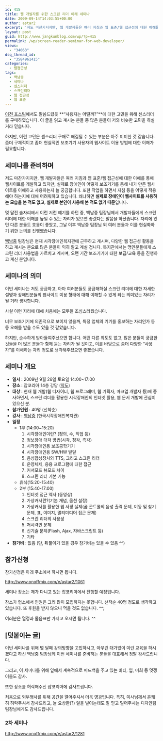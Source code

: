 ```yaml
---
id: 415
title: 웹 개발자를 위한 스크린 리더 이해 세미나
date: 2009-09-14T14:03:55+00:00
author: astar2
excerpt: '저도 마찬가지지만, 웹 개발자들은 여러 지침과 웹 표준/웹 접근성에 대한 이해를 통해 웹사이트를 개발하고 있지만, 실제로 장애인이 어떻게 보조기기를 통해 내가 만든 웹사이트를 이해하고 사용하는지 늘 궁금합니다. 또한 작업을 하면서 지침 등을 어떻게 적용해야 하는지에 대해 어려워하고 있습니다. 왜냐하면 실제로 장애인이 웹사이트를 사용하는 모습을 본 적도 없고, 실제로 본인이 사용해 본 적도 없기 때문입니다. 몇 달전 술자리에서 이런 저런 얘기를 하던 중, 백남중 팀장님께서 개발자들에게 스크린 리더에 대한 이해를 높일 수 있는 자리가 있으면 좋겠다는 말씀을 하셨습니다. 자리에 있던 [...]'
layout: post
guid: http://www.jangkunblog.com/wp/?p=415
permalink: /wp/screen-reader-seminar-for-web-developer/
views:
  - "34063"
dsq_thread_id:
  - "3584961415"
categories:
  - 웹접근성
tags:
  - 백남중
  - 세미나
  - 센스리더
  - 스크린리더
  - 웹 접근성
  - 웹 표준
---
```

[이전 포스팅](http://www.jangkunblog.com/wp/why-i-purchased-the-sense-reader/)에서도 말씀드렸듯 **&#8220;사용자는 어떨까?&#8221;**에 대한 고민을 위해 센스리더를 구매하였습니다. 이 글을 읽고 계시는 분들 중 많은 분들이 저와 비슷한 고민을 하실거라 믿습니다.
  
하지만, 이런 고민은 센스리더 구매로 해결될 수 있는 부분은 아주 미미한 것 같습니다. 좀더 구체적이고 좀더 현실적인 보조기기 사용자의 웹사이트 이용 방법에 대한 이해가 필요합니다.

## 세미나를 준비하며

저도 마찬가지지만, 웹 개발자들은 여러 지침과 웹 표준/웹 접근성에 대한 이해를 통해 웹사이트를 개발하고 있지만, 실제로 장애인이 어떻게 보조기기를 통해 내가 만든 웹사이트를 이해하고 사용하는지 늘 궁금합니다. 또한 작업을 하면서 지침 등을 어떻게 적용해야 하는지에 대해 어려워하고 있습니다. 왜냐하면 **실제로 장애인이 웹사이트를 사용하는 모습을 본 적도 없고, 실제로 본인이 사용해 본 적도 없기 때문**입니다.

몇 달전 술자리에서 이런 저런 얘기를 하던 중, 백남중 팀장님께서 개발자들에게 스크린 리더에 대한 이해를 높일 수 있는 자리가 있으면 좋겠다는 말씀을 하셨습니다. 자리에 있던 다른 분들도 호응이 좋았고, 그날 이후 백남중 팀장님 외 여러 분들과 이를 현실화하기 위한 논의를 진행했습니다.

[백남중](http://njpaiks.egloos.com/) 팀장님은 현재 시각장애인복지관에 근무하고 계시며, 다양한 웹 접근성 활동을 하고 계시는 분으로 많은 분들이 익히 알고 계실 겁니다. 복지관에서는 맹인분들에게 스크린 리더 사용법을 가르치고 계시며, 오랜 기간 보조기기에 대한 보급/교육 등을 진행하고 계신 분입니다.

## 세미나의 의미

이번 세미나는 저도 궁금하고, 아마 여러분들도 궁금해하실 스크린 리더에 대한 자세한 설명과 장애인분들의 웹사이트 이용 형태에 대해 이해할 수 있게 되는 의미있는 자리가 될 거라 생각합니다.

사실 이런 자리에 대해 처음에는 모두들 조심스러웠습니다.
  
너무 보조기기에 의존적으로 보이지 않을까, 특정 업체의 기기를 홍보하는 자리인가 등등 오해를 받을 수도 있을 것 같았습니다.

하지만, 순수하게 받아들여주셨으면 합니다. 어떤 다른 의도도 없고, 많은 분들이 궁금한 것들을 더 많은 분들과 함께 듣는 자리가 될 것이고, 이를 바탕으로 좀더 다양한 &#8220;사용자&#8221;를 이해하는 자리 정도로 생각해주셨으면 좋겠습니다.

## 세미나 개요

  * **일시** : 2009년 9월 26일 토요일 14:00~17:00
  * **장소** : 잡코리아 14층 강당 (<a href="http://company.jobkorea.co.kr/Company/contact.asp" target="_blank">약도</a>)
  * **대상** : 현재 웹 개발(웹 디자이너, 웹 프로그래머, 웹 기획자, 마크업 개발자 등)에 종사하면서, 스크린 리더를 활용한 시각장애인의 인터넷 활용, 웹 문서 개발에 관심이 있으신 분.
  * **참가인원** : 40명 (선착순)
  * **강사** : [백남중](http://njpaiks.egloos.com/) (한국시각장애인복지관)
  * **일정** 
      * 1부 (14:00~15:20) 
          1. 시각장애인이란? (정의, 수, 직업 등)
          2. 정보장애 대처 방법(시각, 청각, 촉각)
          3. 시각장애인용 보조공학기기
          4. 시각장애인용 SW/HW 발달
          5. 음성합성장치와 TTS, 그리고 스크린 리더
          6. 운영체제, 응용 프로그램에 대한 접근
          7. 커서모드 뷰모드 차이
          8. 스크린 리더 기본 기능
      * 휴식(15:20-15:40)
      * 2부 (15:40-17:00) 
          1. 인터넷 접근 역사 (동영상)
          2. 가상커서란?(기본 개념, 옵션 설정)
          3. 가상커서를 활용한 웹 서핑 실제(폼 콘트롤의 음성 출력 문제, 이동 및 찾기 문제, 표, 이미지, 멀티미디어 접근 문제)
          4. 스크린 리더의 사용성
          5. 저시력인 문제
          6. 신기술 문제(Flash, Ajax, 자바스크립트 등)
          7. 기타
  * **참가비** : 없음 (단, 뒤풀이가 있을 경우 참가비는 있을 수 있음 ^^)

## 참가신청

참가신청은 아래 주소에서 하시면 됩니다.

<http://www.onoffmix.com/e/astar2/1061>

세미나 장소는 제가 다니고 있는 잡코리아에서 진행할 예정입니다.
  
장소가 협소해서 인원은 그리 많이 모집하지는 못합니다. 선착순 40명 정도로 생각하고 있습니다. 또 후원을 받지 않으니 먹을 것도 없습니다. ^^;
  
여러분은 열정과 물음표만 가지고 오시면 됩니다. ^^

## [덧붙이는 글]

이번 세미나를 위해 몇 달째 강의방향을 고민하시고, 아무런 대가없이 이런 교육을 하시겠다고 하신 백남중 팀장님께 이번 세미나를 준비하는 분들을 대표해서 정말 감사드립니다.
  
그리고, 이 세미나를 위해 옆에서 계속적으로 피드백을 주고 있는 비티, 엽, 미희 등 멋쟁이들도 감사.

또한 장소를 허락해주신 잡코리아에 감사드립니다.
  
처음으로 외부행사를 위해 공간을 열어주셔서 더욱 영광입니다. 특히, 이사님께서 흔쾌히 허락주셔서 감사드리고, 늘 요상한(?) 일을 벌이는데도 잘 믿고 밀어주시는 디자인팀 팀장님에게도 감사드립니다.

### 2차 세미나

<http://www.onoffmix.com/e/astar2/1281>